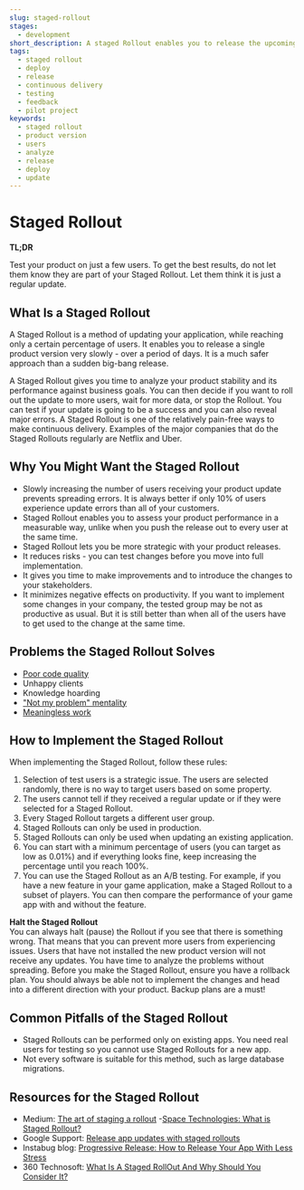 ```yaml
---
slug: staged-rollout
stages:
  - development
short_description: A staged Rollout enables you to release the upcoming product version slowly in a gradual way. You can slowly increase the percentage of users who receive the update.
tags:
  - staged rollout
  - deploy
  - release
  - continuous delivery
  - testing
  - feedback
  - pilot project
keywords:
  - staged rollout
  - product version
  - users
  - analyze
  - release
  - deploy
  - update
---
```


# Staged Rollout

**TL;DR**

Test your product on just a few users. To get the best results, do not let them know they are part of your Staged Rollout. Let them think it is just a regular update.

## What Is a Staged Rollout

A Staged Rollout is a method of updating your application, while reaching only a certain percentage of users. It enables you to release a single product version very slowly - over a period of days. It is a much safer approach than a sudden big-bang release.

A Staged Rollout gives you time to analyze your product stability and its performance against business goals. You can then decide if you want to roll out the update to more users, wait for more data, or stop the Rollout. You can test if your update is going to be a success and you can also reveal major errors. A Staged Rollout is one of the relatively pain-free ways to make continuous delivery. Examples of the major companies that do the Staged Rollouts regularly are Netflix and Uber.

## Why You Might Want the Staged Rollout

- Slowly increasing the number of users receiving your product update prevents spreading errors. It is always better if only 10% of users experience update errors than all of your customers.
- Staged Rollout enables you to assess your product performance in a measurable way, unlike when you push the release out to every user at the same time.
- Staged Rollout lets you be more strategic with your product releases.
- It reduces risks - you can test changes before you move into full implementation.
- It gives you time to make improvements and to introduce the changes to your stakeholders.
- It minimizes negative effects on productivity. If you want to implement some changes in your company, the tested group may be not as productive as usual. But it is still better than when all of the users have to get used to the change at the same time.

## Problems the Staged Rollout Solves

- [Poor code quality](/problems/poor-code-quality)
- Unhappy clients
- Knowledge hoarding
- ["Not my problem" mentality](/problems/not-my-problem-mentality)
- [Meaningless work](/problems/meaningless-work)

## How to Implement the Staged Rollout

When implementing the Staged Rollout, follow these rules:

1. Selection of test users is a strategic issue. The users are selected randomly, there is no way to target users based on some property.
2. The users cannot tell if they received a regular update or if they were selected for a Staged Rollout.
3. Every Staged Rollout targets a different user group.
4. Staged Rollouts can only be used in production.
5. Staged Rollouts can only be used when updating an existing application.
6. You can start with a minimum percentage of users (you can target as low as 0.01%) and if everything looks fine, keep increasing the percentage until you reach 100%.
7. You can use the Staged Rollout as an A/B testing. For example, if you have a new feature in your game application, make a Staged Rollout to a subset of players. You can then compare the performance of your game app with and without the feature.

**Halt the Staged Rollout**  
You can always halt (pause) the Rollout if you see that there is something wrong. That means that you can prevent more users from experiencing issues. Users that have not installed the new product version will not receive any updates. You have time to analyze the problems without spreading. Before you make the Staged Rollout, ensure you have a rollback plan. You should always be able not to implement the changes and head into a different direction with your product. Backup plans are a must!

## Common Pitfalls of the Staged Rollout

- Staged Rollouts can be performed only on existing apps. You need real users for testing so you cannot use Staged Rollouts for a new app.
- Not every software is suitable for this method, such as large database migrations.

## Resources for the Staged Rollout

- Medium: [The art of staging a rollout](https://medium.com/bleeding-edge/the-art-of-staging-a-rollout-8e203b337b75) -[Space Technologies: What is Staged Rollout?](https://www.spaceotechnologies.com/release-app-update-staged-rollout-benefits-startups/)
- Google Support: [Release app updates with staged rollouts](https://support.google.com/googleplay/android-developer/answer/6346149?hl=en)
- Instabug blog: [Progressive Release: How to Release Your App With Less Stress](https://instabug.com/blog/progressive-mobile-app-release-process/)
- 360 Technosoft: [What Is A Staged RollOut And Why Should You Consider It?](https://www.360technosoft.com/blog/what-is-a-staged-rollout-and-why-should-you-consider-it)
